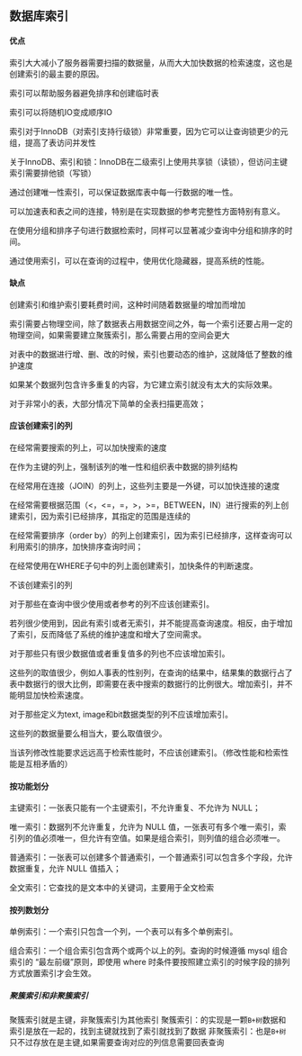 ## 数据库索引

#### 优点

索引大大减小了服务器需要扫描的数据量，从而大大加快数据的检索速度，这也是创建索引的最主要的原因。

索引可以帮助服务器避免排序和创建临时表

索引可以将随机IO变成顺序IO

索引对于InnoDB（对索引支持行级锁）非常重要，因为它可以让查询锁更少的元组，提高了表访问并发性

关于InnoDB、索引和锁：InnoDB在二级索引上使用共享锁（读锁），但访问主键索引需要排他锁（写锁）

通过创建唯一性索引，可以保证数据库表中每一行数据的唯一性。

可以加速表和表之间的连接，特别是在实现数据的参考完整性方面特别有意义。

在使用分组和排序子句进行数据检索时，同样可以显著减少查询中分组和排序的时间。

通过使用索引，可以在查询的过程中，使用优化隐藏器，提高系统的性能。

#### 缺点

创建索引和维护索引要耗费时间，这种时间随着数据量的增加而增加

索引需要占物理空间，除了数据表占用数据空间之外，每一个索引还要占用一定的物理空间，如果需要建立聚簇索引，那么需要占用的空间会更大

对表中的数据进行增、删、改的时候，索引也要动态的维护，这就降低了整数的维护速度

如果某个数据列包含许多重复的内容，为它建立索引就没有太大的实际效果。

对于非常小的表，大部分情况下简单的全表扫描更高效；

#### 应该创建索引的列

在经常需要搜索的列上，可以加快搜索的速度

在作为主键的列上，强制该列的唯一性和组织表中数据的排列结构

在经常用在连接（JOIN）的列上，这些列主要是一外键，可以加快连接的速度

在经常需要根据范围（<，<=，=，>，>=，BETWEEN，IN）进行搜索的列上创建索引，因为索引已经排序，其指定的范围是连续的

在经常需要排序（order by）的列上创建索引，因为索引已经排序，这样查询可以利用索引的排序，加快排序查询时间；

在经常使用在WHERE子句中的列上面创建索引，加快条件的判断速度。

不该创建索引的列

对于那些在查询中很少使用或者参考的列不应该创建索引。

若列很少使用到，因此有索引或者无索引，并不能提高查询速度。相反，由于增加了索引，反而降低了系统的维护速度和增大了空间需求。

对于那些只有很少数据值或者重复值多的列也不应该增加索引。

这些列的取值很少，例如人事表的性别列，在查询的结果中，结果集的数据行占了表中数据行的很大比例，即需要在表中搜索的数据行的比例很大。增加索引，并不能明显加快检索速度。

对于那些定义为text, image和bit数据类型的列不应该增加索引。

这些列的数据量要么相当大，要么取值很少。

当该列修改性能要求远远高于检索性能时，不应该创建索引。（修改性能和检索性能是互相矛盾的）

#### 按功能划分

主键索引：一张表只能有一个主键索引，不允许重复、不允许为 NULL；

唯一索引：数据列不允许重复，允许为 NULL 值，一张表可有多个唯一索引，索引列的值必须唯一，但允许有空值。如果是组合索引，则列值的组合必须唯一。

普通索引：一张表可以创建多个普通索引，一个普通索引可以包含多个字段，允许数据重复，允许 NULL 值插入；

全文索引：它查找的是文本中的关键词，主要用于全文检索

#### 按列数划分

单例索引：一个索引只包含一个列，一个表可以有多个单例索引。

组合索引：一个组合索引包含两个或两个以上的列。查询的时候遵循 mysql 组合索引的 “最左前缀”原则，即使用 where 时条件要按照建立索引的时候字段的排列方式放置索引才会生效。

##### 聚簇索引和非聚簇索引
聚簇索引就是主键，非聚簇索引为其他索引
聚簇索引：的实现是一颗`B+树`数据和索引是放在一起的，找到主键就找到了索引就找到了数据
非聚簇索引：也是`B+树`只不过存放在是主键,如果需要查询对应的列信息需要回表查询

